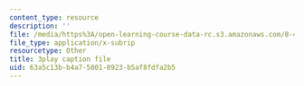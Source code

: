 ```yaml
---
content_type: resource
description: ''
file: /media/https%3A/open-learning-course-data-rc.s3.amazonaws.com/8-422-atomic-and-optical-physics-ii-spring-2013/63a5c13bb4a758018923b5af8fdfa2b5_QE-9hHvOles.vtt
file_type: application/x-subrip
resourcetype: Other
title: 3play caption file
uid: 63a5c13b-b4a7-5801-8923-b5af8fdfa2b5
---
```


